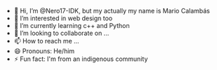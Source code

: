 - 👋 Hi, I’m @Nero17-IDK, but my actually my name is Mario Calambás
- 👀 I’m interested in web design too
- 🌱 I’m currently learning c++ and Python
- 💞️ I’m looking to collaborate on ...
- 📫 How to reach me ...
- 😄 Pronouns: He/him
- ⚡ Fun fact: I'm from an indigenous community

<!---
Nero17-IDK/Nero17-IDK is a ✨ special ✨ repository because its `README.md` (this file) appears on your GitHub profile.
You can click the Preview link to take a look at your changes.
--->
